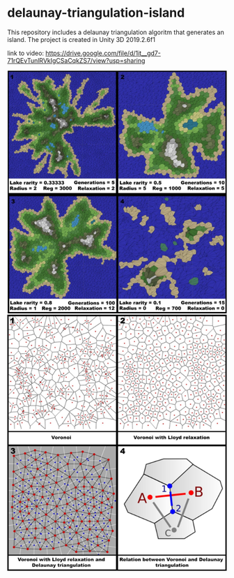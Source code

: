 # delaunay-triangulation-island
This repository includes a delaunay triangulation algoritm that generates an island. The project is created in Unity 3D 2019.2.6f1



link to video: https://drive.google.com/file/d/1it__gd7-71rQEvTunlRVkIgCSaCqkZS7/view?usp=sharing


<p align="center">
  <img src="Images/Generations.png">
  
<img src="Images/Voronoi_Implementation.png">
  
</p>
